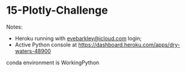 # 15-Plotly-Challenge
Notes:

* Heroku running with evebarkley@icloud.com login;  
* Active Python console at https://dashboard.heroku.com/apps/dry-waters-48900

conda environment is WorkingPython




